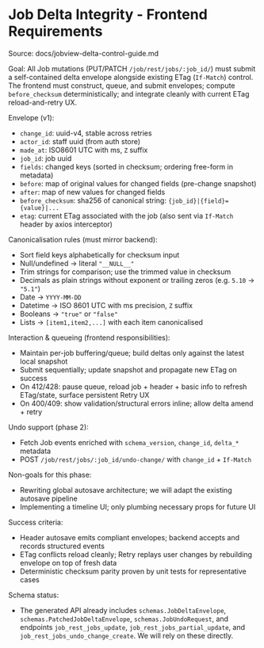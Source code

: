 # Job Delta Integrity - Frontend Requirements

Source: docs/jobview-delta-control-guide.md

Goal: All Job mutations (PUT/PATCH `/job/rest/jobs/:job_id/`) must submit a self-contained delta envelope alongside existing ETag (`If-Match`) control. The frontend must construct, queue, and submit envelopes; compute `before_checksum` deterministically; and integrate cleanly with current ETag reload-and-retry UX.

Envelope (v1):

- `change_id`: uuid-v4, stable across retries
- `actor_id`: staff uuid (from auth store)
- `made_at`: ISO8601 UTC with ms, `Z` suffix
- `job_id`: job uuid
- `fields`: changed keys (sorted in checksum; ordering free-form in metadata)
- `before`: map of original values for changed fields (pre-change snapshot)
- `after`: map of new values for changed fields
- `before_checksum`: sha256 of canonical string: `{job_id}|{field}={value}|...`
- `etag`: current ETag associated with the job (also sent via `If-Match` header by axios interceptor)

Canonicalisation rules (must mirror backend):

- Sort field keys alphabetically for checksum input
- Null/undefined -> literal `"__NULL__"`
- Trim strings for comparison; use the trimmed value in checksum
- Decimals as plain strings without exponent or trailing zeros (e.g. `5.10` -> `"5.1"`)
- Date -> `YYYY-MM-DD`
- Datetime -> ISO 8601 UTC with ms precision, `Z` suffix
- Booleans -> `"true"` or `"false"`
- Lists -> `[item1,item2,...]` with each item canonicalised

Interaction & queueing (frontend responsibilities):

- Maintain per-job buffering/queue; build deltas only against the latest local snapshot
- Submit sequentially; update snapshot and propagate new ETag on success
- On 412/428: pause queue, reload job + header + basic info to refresh ETag/state, surface persistent Retry UX
- On 400/409: show validation/structural errors inline; allow delta amend + retry

Undo support (phase 2):

- Fetch Job events enriched with `schema_version`, `change_id`, `delta_*` metadata
- POST `/job/rest/jobs/:job_id/undo-change/` with `change_id` + `If-Match`

Non-goals for this phase:

- Rewriting global autosave architecture; we will adapt the existing autosave pipeline
- Implementing a timeline UI; only plumbing necessary props for future UI

Success criteria:

- Header autosave emits compliant envelopes; backend accepts and records structured events
- ETag conflicts reload cleanly; Retry replays user changes by rebuilding envelope on top of fresh data
- Deterministic checksum parity proven by unit tests for representative cases

Schema status:

- The generated API already includes `schemas.JobDeltaEnvelope`, `schemas.PatchedJobDeltaEnvelope`, `schemas.JobUndoRequest`, and endpoints `job_rest_jobs_update`, `job_rest_jobs_partial_update`, and `job_rest_jobs_undo_change_create`. We will rely on these directly.
